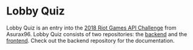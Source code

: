 # Lobby Quiz
Lobby Quiz is an entry into the [2018 Riot Games API Challenge](https://www.riotgames.com/en/DevRel/the-riot-games-api-challenge-2018) from Asurax96. Lobby Quiz consists of two repositories: the [backend](https://github.com/ASchwad/LobbyQuiz-Server) and the [frontend](https://github.com/ASchwad/LobbyQuiz-Client).
Check out the backend repository for the documentation. 
